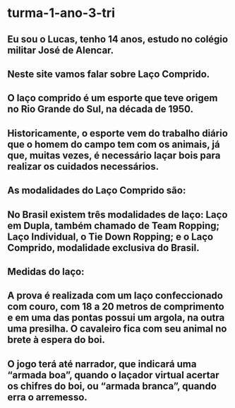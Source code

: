 # turma-1-ano-3-tri
## Eu sou o Lucas, tenho 14 anos, estudo no colégio militar José de Alencar.
## Neste site vamos falar sobre Laço Comprido.
## O laço comprido é um esporte que teve origem no Rio Grande do Sul, na década de 1950.
## Historicamente, o esporte vem do trabalho diário que o homem do campo tem com os animais, já que, muitas vezes, é necessário laçar bois para realizar os cuidados necessários.
## As modalidades do Laço Comprido são:
## No Brasil existem três modalidades de laço: Laço em Dupla, também chamado de Team Ropping; Laço Individual, o Tie Down Ropping; e o Laço Comprido, modalidade exclusiva do Brasil.
## Medidas do laço:
## A prova é realizada com um laço confeccionado com couro, com 18 a 20 metros de comprimento e em uma das pontas possui um argola, na outra uma presilha. O cavaleiro fica com seu animal no brete à espera do boi.
## O jogo terá até narrador, que indicará uma “armada boa”, quando o laçador virtual acertar os chifres do boi, ou “armada branca”, quando erra o arremesso.
